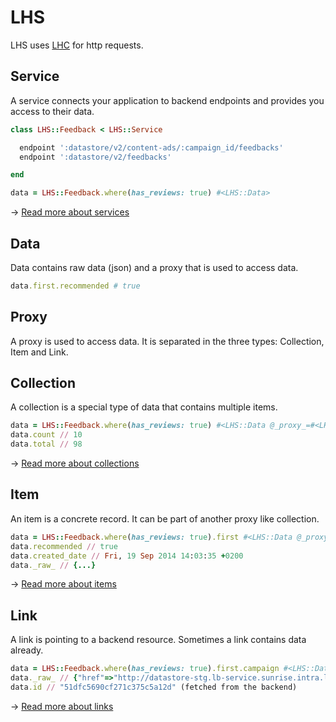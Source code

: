 LHS
===

LHS uses [LHC](//github.com/local-ch/LHC) for http requests.

## Service
A service connects your application to backend endpoints and provides you access to their data.

```ruby
class LHS::Feedback < LHS::Service

  endpoint ':datastore/v2/content-ads/:campaign_id/feedbacks'
  endpoint ':datastore/v2/feedbacks'

end

data = LHS::Feedback.where(has_reviews: true) #<LHS::Data>
```

→ [Read more about services](docs/services.md)

## Data
Data contains raw data (json) and a proxy that is used to access data.

```ruby
data.first.recommended # true
```

## Proxy
A proxy is used to access data. It is separated in the three types: Collection, Item and Link.

## Collection
A collection is a special type of data that contains multiple items.

```ruby
data = LHS::Feedback.where(has_reviews: true) #<LHS::Data @_proxy_=#<LHS::Collection>>
data.count // 10
data.total // 98
```

→ [Read more about collections](docs/collection.md)

## Item
An item is a concrete record. It can be part of another proxy like collection.

```ruby
data = LHS::Feedback.where(has_reviews: true).first #<LHS::Data @_proxy_=#<LHS::Item>>
data.recommended // true
data.created_date // Fri, 19 Sep 2014 14:03:35 +0200
data._raw_ // {...}
```

→ [Read more about items](docs/item.md)

## Link
A link is pointing to a backend resource. Sometimes a link contains data already.

```ruby
data = LHS::Feedback.where(has_reviews: true).first.campaign #<LHS::Data @_proxy_=#<LHS::Link>>
data._raw_ // {"href"=>"http://datastore-stg.lb-service.sunrise.intra.local.ch/v2/content-ads/51dfc5690cf271c375c5a12d"}
data.id // "51dfc5690cf271c375c5a12d" (fetched from the backend)
```

→ [Read more about links](docs/link.md)
